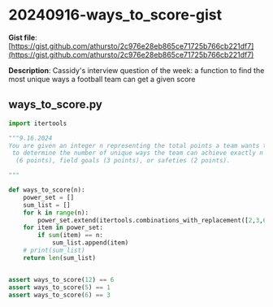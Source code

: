 # 20240916-ways_to_score-gist

**Gist file**: [https://gist.github.com/athursto/2c976e28eb865ce71725b766cb221df7](https://gist.github.com/athursto/2c976e28eb865ce71725b766cb221df7)

**Description**: Cassidy's interview question of the week: a function to find the most unique ways a football team can get a given score

## ways_to_score.py

```Python
import itertools

"""9.16.2024
You are given an integer n representing the total points a team wants to score in an American football game. You need
 to determine the number of unique ways the team can achieve exactly n points using any combination of touchdowns
  (6 points), field goals (3 points), or safeties (2 points).

"""

def ways_to_score(n):
    power_set = []
    sum_list = []
    for k in range(n):
        power_set.extend(itertools.combinations_with_replacement([2,3,6], k))
    for item in power_set:
        if sum(item) == n:
            sum_list.append(item)
    # print(sum_list)
    return len(sum_list)


assert ways_to_score(12) == 6
assert ways_to_score(5) == 1
assert ways_to_score(6) == 3
```